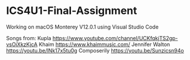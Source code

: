 # ICS4U1-Final-Assignment

Working on macOS Monterey V12.0.1 using Visual Studio Code

Songs from:
Kupla
https://www.youtube.com/channel/UCKfqkjTS2gp-vsOiXkzKjcA
Khaim
https://www.khaimmusic.com/
Jennifer Walton
https://youtu.be/lNk17x5tu0g
Composerily
https://youtu.be/Sunzicsn94o